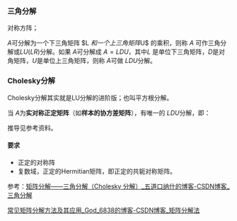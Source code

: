 ### 三角分解

对称方阵；

 $A$可分解为一个下三角矩阵 $L $和一个上三角矩阵$U$ 的乘积，则称 $A$ 可作三角分解或$LU(LR)$分解。如果 $A$可分解成 $A=LDU$，其中$L$ 是单位下三角矩阵，$D$是对角矩阵，$U$是单位上三角矩阵，则称 $A$可做 $LDU$分解。


### Cholesky分解

Cholesky分解其实就是LU分解的进阶版；也叫平方根分解。

当 $A$为**实对称正定矩阵**（如**样本的协方差矩阵**），有唯一的 $LDU$分解，即：

推导见参考资料。

#### 要求

- 正定的对称阵
- 复数域，正定的Hermitian矩阵，即正定的共轭对称矩阵。

参考：[矩阵分解——三角分解（Cholesky 分解）_五道口纳什的博客-CSDN博客_三角分解](https://blog.csdn.net/lanchunhui/article/details/50890391)

[常见矩阵分解方法及其应用_God_6838的博客-CSDN博客_矩阵分解法](https://blog.csdn.net/God_68/article/details/81637331)